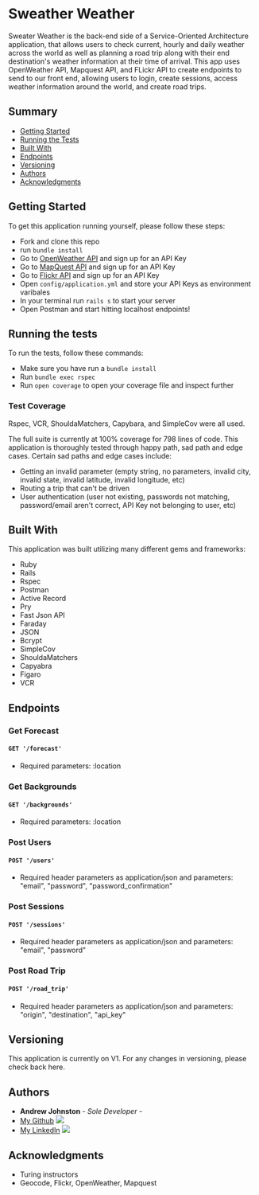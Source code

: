 # Sweather Weather

Sweater Weather is the back-end side of a Service-Oriented Architecture application, that allows users to check current, hourly and daily weather across the world as well as planning a road trip along with their end destination's weather information at their time of arrival. This app uses OpenWeather API, Mapquest API, and FLickr API to create endpoints to send to our front end, allowing users to login, create sessions, access weather information around the world, and create road trips.

## Summary

  - [Getting Started](#getting-started)
  - [Running the Tests](#running-the-tests)
  - [Built With](#built-with)
  - [Endpoints](#endpoints)
  - [Versioning](#versioning)
  - [Authors](#authors)
  - [Acknowledgments](#acknowledgments)

## Getting Started

To get this application running yourself, please follow these steps:

- Fork and clone this repo
- run `bundle install`
- Go to [OpenWeather API](https://openweathermap.org/api/) and sign up for an API Key
- Go to [MapQuest API](https://developer.mapquest.com/) and sign up for an API Key
- Go to [Flickr API](https://www.flickr.com/services/api/) and sign up for an API Key
- Open `config/application.yml` and store your API Keys as environment varibales
- In your terminal run `rails s` to start your server
- Open Postman and start hitting localhost endpoints!

## Running the tests

To run the tests, follow these commands:

- Make sure you have run a `bundle install`
- Run `bundle exec rspec`
- Run `open coverage` to open your coverage file and inspect further

### Test Coverage

Rspec, VCR, ShouldaMatchers, Capybara, and SimpleCov were all used.

The full suite is currently at 100% coverage for 798 lines of code. This application is thoroughly tested through happy path, sad path and edge cases. Certain sad paths and edge cases include:

- Getting an invalid parameter (empty string, no parameters, invalid city, invalid state, invalid latitude, invalid longitude, etc)
- Routing a trip that can't be driven
- User authentication (user not existing, passwords not matching, password/email aren't correct, API Key not belonging to user, etc)

## Built With

This application was built utilizing many different gems and frameworks:

- Ruby
- Rails
- Rspec
- Postman
- Active Record
- Pry
- Fast Json API
- Faraday
- JSON
- Bcrypt
- SimpleCov
- ShouldaMatchers
- Capyabra
- Figaro
- VCR

## Endpoints

### Get Forecast
#### `GET '/forecast'`
- Required parameters: :location

### Get Backgrounds
#### `GET '/backgrounds'`
- Required parameters: :location

### Post Users
#### `POST '/users'`
- Required header parameters as application/json and parameters: "email", "password", "password_confirmation"

### Post Sessions
#### `POST '/sessions'`
- Required header parameters as application/json and parameters: "email", "password"

### Post Road Trip
#### `POST '/road_trip'`
- Required header parameters as application/json and parameters: "origin", "destination", "api_key"

## Versioning

This application is currently on V1.
For any changes in versioning, please check back here.

## Authors

  - **Andrew Johnston** - *Sole Developer* -
  - [My Github](https://github.com/avjohnston)  <img src="https://user-images.githubusercontent.com/46826902/114424033-fb538b00-9b74-11eb-884d-429d4ad4132d.png"> 
  - [My LinkedIn](www.linkedin.com/in/avjohnston)  <img src="https://user-images.githubusercontent.com/46826902/114425392-43bf7880-9b76-11eb-811a-d3255ced4b3b.png"> 

## Acknowledgments

  - Turing instructors
  - Geocode, Flickr, OpenWeather, Mapquest

